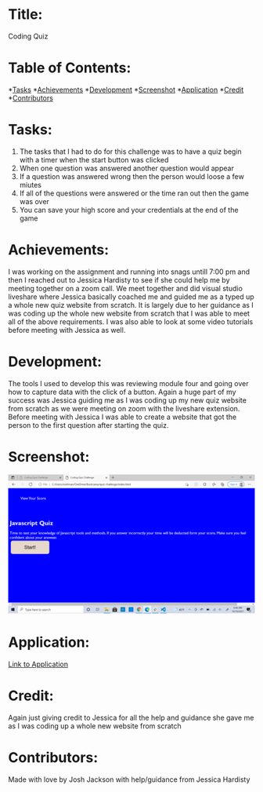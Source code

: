 # Title:
Coding Quiz

# Table of Contents:
*[Tasks](#tasks)
*[Achievements](#achievements)
*[Development](#development)
*[Screenshot](#screenshot)
*[Application](#application)
*[Credit](#credit)
*[Contributors](#contributors)

# Tasks:
1. The tasks that I had to do for this challenge was to have a quiz begin with a timer when the start button was clicked
2. When one question was answered another question would appear
3. If a question was answered wrong then the person would loose a few miutes
4. If all of the questions were answered or the time ran out then the game was over
5. You can save your high score and your credentials at the end of the game

# Achievements:
I was working on the assignment and running into snags untill 7:00 pm and then I reached out to Jessica Hardisty to see if she could help me by meeting together on a zoom call. We meet together and did visual studio liveshare where Jessica basically coached me and guided me as a typed up a whole new quiz website from scratch. It is largely due to her guidance as I was coding up the whole new website from scratch that I was able to meet all of the above requirements. I was also able to look at some video tutorials before meeting with Jessica as well. 

# Development:
The tools I used to develop this was reviewing module four and going over how to capture data with the click of a button. Again a huge part of my success was Jessica guiding me as I was coding up my new quiz website from scratch as we were meeting on zoom with the liveshare extension. Before meeting with Jessica I was able to create a website that got the person to the first question after starting the quiz.

# Screenshot: 
<img src="./assests/images/2021-10-10 (1).png" alt="Screenshot of application" />

# Application: 
<a href="https://joker282855.github.io/quiz-challenge/">Link to Application</a>

# Credit:
Again just giving credit to Jessica for all the help and guidance she gave me as I was coding up a whole new website from scratch

# Contributors: 
Made with love by Josh Jackson with help/guidance from Jessica Hardisty

